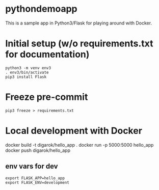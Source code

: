 # pythondemoapp

This is a sample app in Python3/Flask for playing around with Docker.

# Initial setup (w/o requirements.txt for documentation)
```
python3 -m venv env3
. env3/bin/activate
pip3 install Flask
```
# Freeze pre-commit
```
pip3 freeze > requirements.txt
```

# Local development with Docker
docker build -t digarok/hello_app .
docker run -p 5000:5000 hello_app
docker push digarok/hello_app



## env vars for dev
```
export FLASK_APP=hello_app
export FLASK_ENV=development
```
